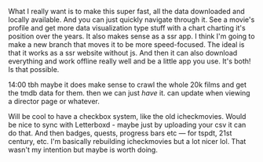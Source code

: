 What I really want is to make this super fast, all the data downloaded and locally available. And you can just quickly navigate through it. See a movie's profile and get more data visualization type stuff with a chart charting it's position over the years. It also makes sense as a ssr app. I think I'm going to make a new branch that moves it to be more speed-focused. The ideal is that it works as a ssr website without js. And then it can also download everything and work offline really well and be a little app you use. It's both! Is that possible.

14:00 tbh maybe it does make sense to crawl the whole 20k films and get the tmdb data for them. then we can just _have_ it. can update when viewing a director page or whatever.

Will be cool to have a checkbox system, like the old icheckmovies. Would be nice to sync with Letterboxd - maybe just by uploading your csv it can do that. And then badges, quests, progress bars etc — for tspdt, 21st century, etc. I'm basically rebuilding icheckmovies but a lot nicer lol. That wasn't my intention but maybe is worth doing.
